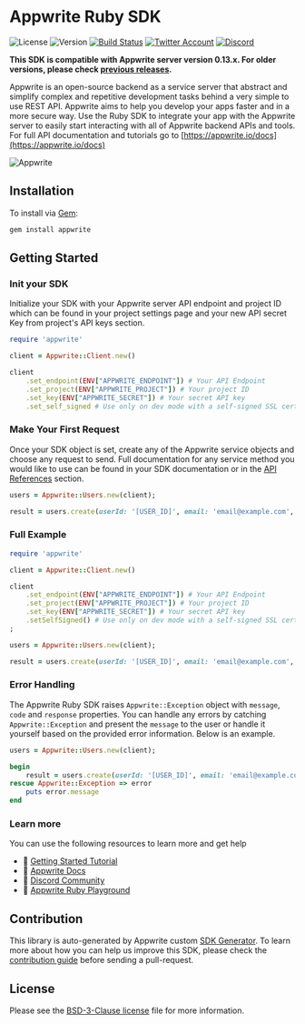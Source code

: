 # Appwrite Ruby SDK

![License](https://img.shields.io/github/license/appwrite/sdk-for-ruby.svg?style=flat-square)
![Version](https://img.shields.io/badge/api%20version-0.13.0-blue.svg?style=flat-square)
[![Build Status](https://img.shields.io/travis/com/appwrite/sdk-generator?style=flat-square)](https://travis-ci.com/appwrite/sdk-generator)
[![Twitter Account](https://img.shields.io/twitter/follow/appwrite?color=00acee&label=twitter&style=flat-square)](https://twitter.com/appwrite)
[![Discord](https://img.shields.io/discord/564160730845151244?label=discord&style=flat-square)](https://appwrite.io/discord)

**This SDK is compatible with Appwrite server version 0.13.x. For older versions, please check [previous releases](https://github.com/appwrite/sdk-for-ruby/releases).**

Appwrite is an open-source backend as a service server that abstract and simplify complex and repetitive development tasks behind a very simple to use REST API. Appwrite aims to help you develop your apps faster and in a more secure way. Use the Ruby SDK to integrate your app with the Appwrite server to easily start interacting with all of Appwrite backend APIs and tools. For full API documentation and tutorials go to [https://appwrite.io/docs](https://appwrite.io/docs)

![Appwrite](https://appwrite.io/images/github.png)

## Installation

To install via [Gem](https://rubygems.org/):

```bash
gem install appwrite
```


## Getting Started

### Init your SDK
Initialize your SDK with your Appwrite server API endpoint and project ID which can be found in your project settings page and your new API secret Key from project's API keys section.

```ruby
require 'appwrite'

client = Appwrite::Client.new()

client
    .set_endpoint(ENV["APPWRITE_ENDPOINT"]) # Your API Endpoint
    .set_project(ENV["APPWRITE_PROJECT"]) # Your project ID
    .set_key(ENV["APPWRITE_SECRET"]) # Your secret API key
    .set_self_signed # Use only on dev mode with a self-signed SSL cert
```

### Make Your First Request
Once your SDK object is set, create any of the Appwrite service objects and choose any request to send. Full documentation for any service method you would like to use can be found in your SDK documentation or in the [API References](https://appwrite.io/docs) section.

```ruby
users = Appwrite::Users.new(client);

result = users.create(userId: '[USER_ID]', email: 'email@example.com', password: 'password');
```

### Full Example
```ruby
require 'appwrite'

client = Appwrite::Client.new()

client
    .set_endpoint(ENV["APPWRITE_ENDPOINT"]) # Your API Endpoint
    .set_project(ENV["APPWRITE_PROJECT"]) # Your project ID
    .set_key(ENV["APPWRITE_SECRET"]) # Your secret API key
    .setSelfSigned() # Use only on dev mode with a self-signed SSL cert
;

users = Appwrite::Users.new(client);

result = users.create(userId: '[USER_ID]', email: 'email@example.com', password: 'password');
```

### Error Handling
The Appwrite Ruby SDK raises `Appwrite::Exception` object with `message`, `code` and `response` properties. You can handle any errors by catching `Appwrite::Exception` and present the `message` to the user or handle it yourself based on the provided error information. Below is an example.

```ruby
users = Appwrite::Users.new(client);

begin
    result = users.create(userId: '[USER_ID]', email: 'email@example.com', password: 'password');
rescue Appwrite::Exception => error
    puts error.message
end
```

### Learn more
You can use the following resources to learn more and get help
- 🚀 [Getting Started Tutorial](https://appwrite.io/docs/getting-started-for-server)
- 📜 [Appwrite Docs](https://appwrite.io/docs)
- 💬 [Discord Community](https://appwrite.io/discord)
- 🚂 [Appwrite Ruby Playground](https://github.com/appwrite/playground-for-ruby)


## Contribution

This library is auto-generated by Appwrite custom [SDK Generator](https://github.com/appwrite/sdk-generator). To learn more about how you can help us improve this SDK, please check the [contribution guide](https://github.com/appwrite/sdk-generator/blob/master/CONTRIBUTING.md) before sending a pull-request.

## License

Please see the [BSD-3-Clause license](https://raw.githubusercontent.com/appwrite/appwrite/master/LICENSE) file for more information.

